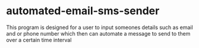 # automated-email-sms-sender
This program is designed for a user to input someones details such as email and or phone number which then can automate a message to send to them over a certain time interval
